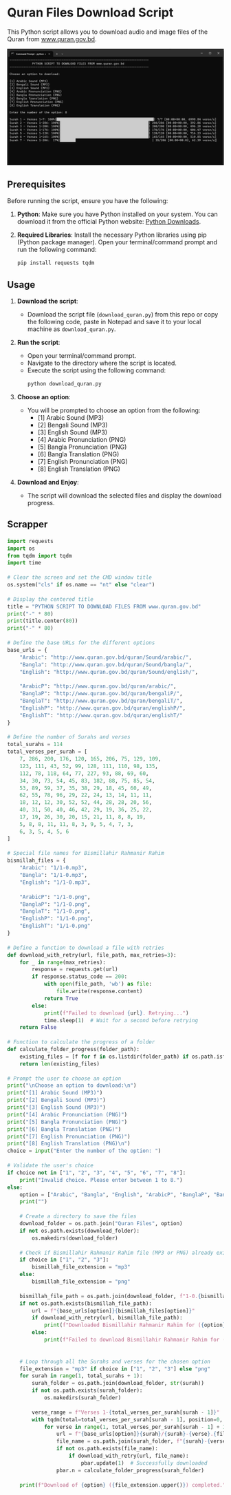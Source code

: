 # Quran Files Download Script

This Python script allows you to download audio and image files of the Quran from www.quran.gov.bd.


<img src="Screenshot_1.png" width="700" alt="Image showing the script executing in command prompt."> 

## Prerequisites

Before running the script, ensure you have the following:

1. **Python**: Make sure you have Python installed on your system. You can download it from the official Python website: [Python Downloads](https://www.python.org/downloads/).

2. **Required Libraries**: Install the necessary Python libraries using pip (Python package manager). Open your terminal/command prompt and run the following command:
   ```bash
   pip install requests tqdm

## Usage

1. **Download the script**:
   - Download the script file (`download_quran.py`) from this repo or copy the following code, paste in Notepad and save it to your local machine as `download_quran.py`.

2. **Run the script**:
   - Open your terminal/command prompt.
   - Navigate to the directory where the script is located.
   - Execute the script using the following command:
     ```bash
     python download_quran.py
     ```

3. **Choose an option**:
   - You will be prompted to choose an option from the following:
     - [1] Arabic Sound (MP3)
     - [2] Bengali Sound (MP3)
     - [3] English Sound (MP3)
     - [4] Arabic Pronunciation (PNG)
     - [5] Bangla Pronunciation (PNG)
     - [6] Bangla Translation (PNG)
     - [7] English Pronunciation (PNG)
     - [8] English Translation (PNG)

4. **Download and Enjoy**:
   - The script will download the selected files and display the download progress.

## Scrapper

```python
import requests
import os
from tqdm import tqdm
import time

# Clear the screen and set the CMD window title
os.system("cls" if os.name == "nt" else "clear")

# Display the centered title
title = "PYTHON SCRIPT TO DOWNLOAD FILES FROM www.quran.gov.bd"
print("-" * 80)
print(title.center(80))
print("-" * 80)

# Define the base URLs for the different options
base_urls = {
    "Arabic": "http://www.quran.gov.bd/quran/Sound/arabic/",
    "Bangla": "http://www.quran.gov.bd/quran/Sound/bangla/",
    "English": "http://www.quran.gov.bd/quran/Sound/english/",

    "ArabicP": "http://www.quran.gov.bd/quran/arabic/",
    "BanglaP": "http://www.quran.gov.bd/quran/bengaliP/",
    "BanglaT": "http://www.quran.gov.bd/quran/bengaliT/",
    "EnglishP": "http://www.quran.gov.bd/quran/englishP/",
    "EnglishT": "http://www.quran.gov.bd/quran/englishT/"
}

# Define the number of Surahs and verses
total_surahs = 114
total_verses_per_surah = [
    7, 286, 200, 176, 120, 165, 206, 75, 129, 109,
    123, 111, 43, 52, 99, 128, 111, 110, 98, 135,
    112, 78, 118, 64, 77, 227, 93, 88, 69, 60,
    34, 30, 73, 54, 45, 83, 182, 88, 75, 85, 54,
    53, 89, 59, 37, 35, 38, 29, 18, 45, 60, 49,
    62, 55, 78, 96, 29, 22, 24, 13, 14, 11, 11,
    18, 12, 12, 30, 52, 52, 44, 28, 28, 20, 56,
    40, 31, 50, 40, 46, 42, 29, 19, 36, 25, 22,
    17, 19, 26, 30, 20, 15, 21, 11, 8, 8, 19,
    5, 8, 8, 11, 11, 8, 3, 9, 5, 4, 7, 3,
    6, 3, 5, 4, 5, 6
]

# Special file names for Bismillahir Rahmanir Rahim
bismillah_files = {
    "Arabic": "1/1-0.mp3",
    "Bangla": "1/1-0.mp3",
    "English": "1/1-0.mp3",

    "ArabicP": "1/1-0.png",
    "BanglaP": "1/1-0.png",
    "BanglaT": "1/1-0.png",
    "EnglishP": "1/1-0.png",
    "EnglishT": "1/1-0.png"
}

# Define a function to download a file with retries
def download_with_retry(url, file_path, max_retries=3):
    for _ in range(max_retries):
        response = requests.get(url)
        if response.status_code == 200:
            with open(file_path, 'wb') as file:
                file.write(response.content)
            return True
        else:
            print(f"Failed to download {url}. Retrying...")
            time.sleep(1)  # Wait for a second before retrying
    return False

# Function to calculate the progress of a folder
def calculate_folder_progress(folder_path):
    existing_files = [f for f in os.listdir(folder_path) if os.path.isfile(os.path.join(folder_path, f))]
    return len(existing_files)

# Prompt the user to choose an option
print("\nChoose an option to download:\n")
print("[1] Arabic Sound (MP3)")
print("[2] Bengali Sound (MP3)")
print("[3] English Sound (MP3)")
print("[4] Arabic Pronunciation (PNG)")
print("[5] Bangla Pronunciation (PNG)")
print("[6] Bangla Translation (PNG)")
print("[7] English Pronunciation (PNG)")
print("[8] English Translation (PNG)\n")
choice = input("Enter the number of the option: ")

# Validate the user's choice
if choice not in ["1", "2", "3", "4", "5", "6", "7", "8"]:
    print("Invalid choice. Please enter between 1 to 8.")
else:
    option = ["Arabic", "Bangla", "English", "ArabicP", "BanglaP", "BanglaT", "EnglishP", "EnglishT"][int(choice) - 1]
    print("")

    # Create a directory to save the files
    download_folder = os.path.join("Quran Files", option)
    if not os.path.exists(download_folder):
        os.makedirs(download_folder)

    # Check if Bismillahir Rahmanir Rahim file (MP3 or PNG) already exists
    if choice in ["1", "2", "3"]:
        bismillah_file_extension = "mp3"
    else:
        bismillah_file_extension = "png"

    bismillah_file_path = os.path.join(download_folder, f"1-0.{bismillah_file_extension}")
    if not os.path.exists(bismillah_file_path):
        url = f"{base_urls[option]}{bismillah_files[option]}"
        if download_with_retry(url, bismillah_file_path):
            print(f"Downloaded Bismillahir Rahmanir Rahim for ({option})")
        else:
            print(f"Failed to download Bismillahir Rahmanir Rahim for ({option}).")


    # Loop through all the Surahs and verses for the chosen option
    file_extension = "mp3" if choice in ["1", "2", "3"] else "png"
    for surah in range(1, total_surahs + 1):
        surah_folder = os.path.join(download_folder, str(surah))
        if not os.path.exists(surah_folder):
            os.makedirs(surah_folder)

        verse_range = f"Verses 1-{total_verses_per_surah[surah - 1]}"
        with tqdm(total=total_verses_per_surah[surah - 1], position=0, leave=True, desc=f"Surah {surah} - {verse_range}", unit=' verse') as pbar:
            for verse in range(1, total_verses_per_surah[surah - 1] + 1):
                url = f"{base_urls[option]}{surah}/{surah}-{verse}.{file_extension}"
                file_name = os.path.join(surah_folder, f"{surah}-{verse}.{file_extension}")
                if not os.path.exists(file_name):
                    if download_with_retry(url, file_name):
                        pbar.update(1)  # Successfully downloaded
                pbar.n = calculate_folder_progress(surah_folder)

    print(f"Download of {option} ({file_extension.upper()}) completed.")
```

